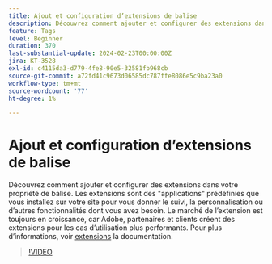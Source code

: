 ```yaml
---
title: Ajout et configuration d’extensions de balise
description: Découvrez comment ajouter et configurer des extensions dans votre propriété de balise.
feature: Tags
level: Beginner
duration: 370
last-substantial-update: 2024-02-23T00:00:00Z
jira: KT-3528
exl-id: c4115da3-d779-4fe8-90e5-32581fb968cb
source-git-commit: a72fd41c9673d06585dc787ffe8086e5c9ba23a0
workflow-type: tm+mt
source-wordcount: '77'
ht-degree: 1%

---
```


# Ajout et configuration d’extensions de balise

Découvrez comment ajouter et configurer des extensions dans votre propriété de balise. Les extensions sont des &quot;applications&quot; prédéfinies que vous installez sur votre site pour vous donner le suivi, la personnalisation ou d’autres fonctionnalités dont vous avez besoin. Le marché de l’extension est toujours en croissance, car Adobe, partenaires et clients créent des extensions pour les cas d’utilisation plus performants. Pour plus d’informations, voir [extensions](https://experienceleague.adobe.com/docs/experience-platform/tags/ui/extensions/overview.html?lang=fr) la documentation.

>[!VIDEO](https://video.tv.adobe.com/v/28732/?learn=on)
